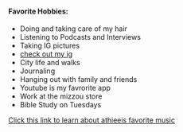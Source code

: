 #### Favorite Hobbies:

- Doing and taking care of my hair 
- Listening to Podcasts and Interviews 
- Taking IG pictures 
 - [check out my ig](https://www.instagram.com/athieei.ovo/)
- City life and walks 
- Journaling 
- Hanging out with family and friends 
- Youtube is my favrorite app 
- Work at the mizzou store 
- Bible Study on Tuesdays 


[Click this link to learn about athieeis favorite music](favoritemusic.md)
